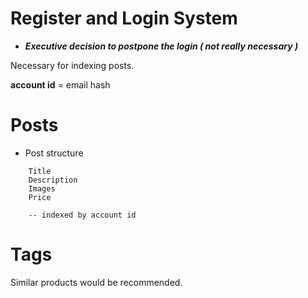 # Register and Login System

* ***Executive decision to postpone the login ( not really necessary )***

Necessary for indexing posts.

**account id** = email hash

# Posts

* Post structure
```
    Title
    Description
    Images
    Price

    -- indexed by account id
```

# Tags
Similar products would be recommended.